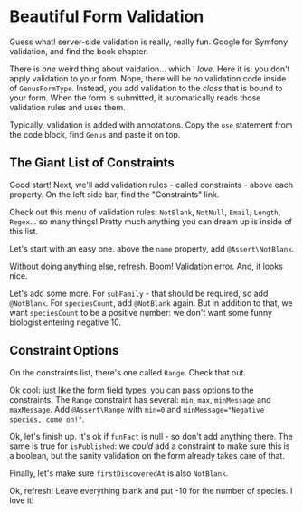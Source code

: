 # Beautiful Form Validation

Guess what! server-side validation is really, really fun. Google for Symfony validation,
and find the book chapter.

There is *one* weird thing about vaidation... which I *love*. Here it is: you don't
apply validation to your form. Nope, there will be *no* validation code inside of
`GenusFormType`. Instead, you add validation to the *class* that is bound to your
form. When the form is submitted, it automatically reads those validation rules
and uses them.

Typically, validation is added with annotations. Copy the `use` statement from the
code block, find `Genus` and paste it on top.

## The Giant List of Constraints

Good start! Next, we'll add validation rules - called constraints - above each
property. On the left side bar, find the "Constraints" link.

Check out this menu of validation rules: `NotBlank`, `NotNull`, `Email`, `Length`,
`Regex`... so many things! Pretty much anything you can dream up is inside of this
list.

Let's start with an easy one. above the `name` property, add `@Assert\NotBlank`.

Without doing anything else, refresh. Boom! Validation error. And, it looks nice.

Let's add some more. For `subFamily` - that should be required, so add `@NotBlank`.
For `speciesCount`, add `@NotBlank` again. But in addition to that, we want `speciesCount`
to be a positive number: we don't want some funny biologist entering negative 10.

## Constraint Options

On the constraints list, there's one called `Range`. Check that out.

Ok cool: just like the form field types, you can pass options to the constraints.
The `Range` constraint has several: `min`, `max`, `minMessage` and `maxMessage`.
Add `@Assert\Range` with `min=0` and `minMessage="Negative species, come on!"`.

Ok, let's finish up. It's ok if `funFact` is null - so don't add anything there.
The same is true for `isPublished`: we *could* add a constraint to make sure this
is a boolean, but the sanity validation on the form already takes care of that.

Finally, let's make sure `firstDiscoveredAt` is also `NotBlank`.

Ok, refresh! Leave everything blank and put -10 for the number of species. I love
it!
